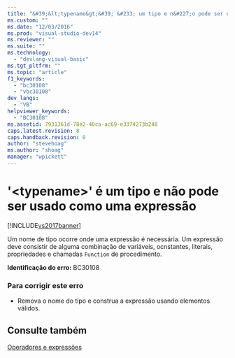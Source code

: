 ```yaml
---
title: "&#39;&lt;typename&gt;&#39; &#233; um tipo e n&#227;o pode ser usado como uma express&#227;o | Microsoft Docs"
ms.custom: ""
ms.date: "12/03/2016"
ms.prod: "visual-studio-dev14"
ms.reviewer: ""
ms.suite: ""
ms.technology: 
  - "devlang-visual-basic"
ms.tgt_pltfrm: ""
ms.topic: "article"
f1_keywords: 
  - "bc30108"
  - "vbc30108"
dev_langs: 
  - "VB"
helpviewer_keywords: 
  - "BC30108"
ms.assetid: 7931361d-78e2-40ca-ac69-e3374273b248
caps.latest.revision: 8
caps.handback.revision: 8
author: "stevehoag"
ms.author: "shoag"
manager: "wpickett"
---
```

# &#39;&lt;typename&gt;&#39; &#233; um tipo e n&#227;o pode ser usado como uma express&#227;o
[!INCLUDE[vs2017banner](../../../csharp/includes/vs2017banner.md)]

Um nome de tipo ocorre onde uma expressão é necessária.  Um expressão deve consistir de alguma combinação de variáveis, ocnstantes, literais, propriedades e chamadas `Function` de procedimento.  
  
 **Identificação do erro:**  BC30108  
  
### Para corrigir este erro  
  
-   Remova o nome do tipo e construa a expressão usando elementos válidos.  
  
## Consulte também  
 [Operadores e expressões](../../../visual-basic/programming-guide/language-features/operators-and-expressions/index.md)
